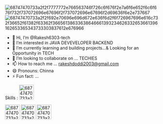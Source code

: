 ![68747470733a2f2f7777772e766563746f726c6f676f2e7a6f6e652f6c6f676f732f737072696e67696f2f737072696e67696f2d69636f6e2e737667](https://github.com/user-attachments/assets/f15cea03-ce61-4b48-bcf2-4215d5b3b8c9)![68747470733a2f2f692e70696e696d672e636f6d2f6f726967696e616c732f36652f61382f63362f36656138633638646661393234626332653661396162653365343733303837612e676966](https://github.com/user-attachments/assets/7f5bbc0c-422f-4fc9-96a9-fa247fe7c6ff)

- 👋 Hi, I’m @Rakesh6303-tech
- 👀 I’m interested in JAVA DEVEVELOPER BACKEND
- 🌱 I’m currently learning and building projects...& Looking for an Opportunity in TECH
- 💞️ I’m looking to collaborate on ... TECHIES
- 📫 How to reach me ... rakeshdoddi2003@gmail.com
- 😄 Pronouns: Chinna
- ⚡ Fun fact: ... 

Skills :
<img width="48" height="48" alt="68747470733a2f2f696d672e69636f6e73382e636f6d2f636f6c6f722f34382f3030303030302f6a6176612d636f666665652d6375702d6c6f676f2e706e67" src="https://github.com/user-attachments/assets/9a522a48-eac3-4c02-ab36-d27a2806b8ca" />

<img width="48" height="48" alt="68747470733a2f2f696d672e69636f6e73382e636f6d2f636f6c6f722f34382f3030303030302f6d7973716c2e706e67" src="https://github.com/user-attachments/assets/87462c17-7088-481d-8872-dcb4e3d617a2" />

<img width="48" height="48" alt="68747470733a2f2f696d672e69636f6e73382e636f6d2f636f6c6f722f34382f3030303030302f68746d6c2d352e706e67" src="https://github.com/user-attachments/assets/08ef5c7c-1686-4266-80c6-7f8f9521bddb" />


<img width="48" height="48" alt="68747470733a2f2f696d672e69636f6e73382e636f6d2f636f6c6f722f34382f3030303030302f637373332e706e67" src="https://github.com/user-attachments/assets/9d193b39-f3ce-4789-a7fd-1af6481aee87" />



<!---
Rakesh6303-tech/Rakesh6303-tech is a ✨ special ✨ repository because its `README.md` (this file) appears on your GitHub profile.
You can click the Preview link to take a look at your changes.
--->
